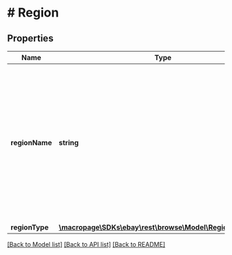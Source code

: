 # # Region

## Properties

Name | Type | Description | Notes
------------ | ------------- | ------------- | -------------
**regionName** | **string** | A free-form text string that indicates the name of the region. This value can be the name of a world region (such as the &amp;quot;Middle East&amp;quot; or &amp;quot;Southeast Asia&amp;quot;), a country, or a domestic region within a country (such as &amp;quot;Alaska/Hawaii&amp;quot; or &amp;quot;US Protectorates&amp;quot;) depending on the value of regionType. This value should be WORLDWIDE if the regionType value is WORLDWIDE. | [optional] 
**regionType** | [**\macropage\SDKs\ebay\rest\browse\Model\RegionTypeEnum**](RegionTypeEnum.md) |  | [optional] 

[[Back to Model list]](../../README.md#documentation-for-models) [[Back to API list]](../../README.md#documentation-for-api-endpoints) [[Back to README]](../../README.md)


